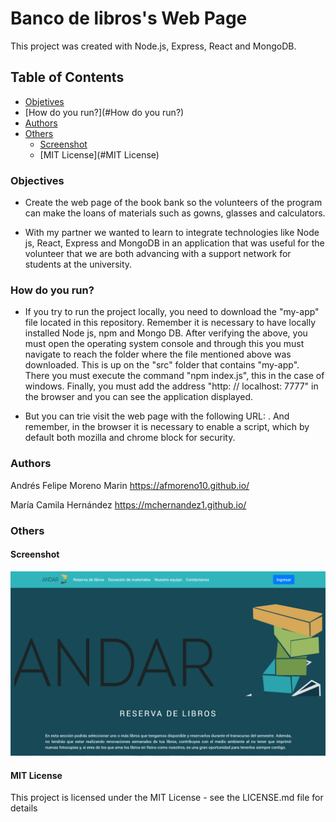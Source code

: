 # Banco de libros's Web Page
  
This project was created with Node.js, Express, React and MongoDB.

## Table of Contents

- [Objetives](#Objectives)
- [How do you run?](#How do you run?)
- [Authors](#Authors)
- [Others](#Others)
  - [Screenshot](#Screenshot)
  - [MIT License](#MIT License)

### Objectives

- Create the web page of the book bank so the volunteers of the program can make the loans of materials such as gowns, glasses and calculators.

- With my partner we wanted to learn to integrate technologies like Node js, React, Express and MongoDB in an application that was useful for the volunteer that we are both advancing with a support network for students at the university.


### How do you run?

- If you try to run the project locally, you need to download the "my-app" file located in this repository. Remember it is necessary to have locally installed Node js, npm and Mongo DB. After verifying the above, you must open the operating system console and through this you must navigate to reach the folder where the file mentioned above was downloaded. This is up on the "src" folder that contains "my-app". There you must execute the command "npm index.js", this in the case of windows. Finally, you must add the address "http: // localhost: 7777" in the browser and you can see the application displayed.

- But you can trie visit the web page with the following URL: . And remember, in the browser it is necessary to enable a script, which by default both mozilla and chrome block for security.


### Authors
Andrés Felipe Moreno Marin
https://afmoreno10.github.io/

María Camila Hernández 
https://mchernandez1.github.io/

### Others

  #### Screenshot
  ![Foto](blThumb.PNG)

  #### MIT License
  This project is licensed under the MIT License - see the LICENSE.md file for details
